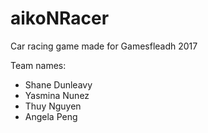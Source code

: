 # aikoNRacer
Car racing game made for Gamesfleadh 2017

Team names:
  - Shane Dunleavy
  - Yasmina Nunez
  - Thuy Nguyen
  - Angela Peng
